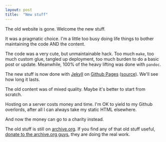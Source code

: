 ```yaml
---
layout: post
title:  "New stuff"
---
```


The old website is gone. Welcome the new stuff.

It was a pragmatic choice. I'm a little too busy doing life things to bother
maintaining the code AND the content.

The code was a very cute, but unmaintainable hack. Too much `make`, too much
custom glue, tangled up deployment, too much burden to do a basic post or
update. Meanwhile, 100% of the heavy lifting was done with `pandoc`.

The new stuff is now done with [Jekyll][] on [Github Pages][] ([source][]).
We'll see how long it lasts.

[Jekyll]: https://jekyllrb.com/
[Github Pages]: https://pages.github.com
[source]: https://github.com/rollcat/rollcat.github.io

The old content was of mixed quality. Maybe it's better to start from scratch.

Hosting on a server costs money and time. I'm OK to yield to my Github
overlords, after all I can always take my static HTML elsewhere.

And now the money can go to a charity instead.

The old stuff is still on
[archive.org](https://web.archive.org/web/*/www.rollc.at). If you find any of
that old stuff useful, [donate to the archive.org
guys](https://archive.org/donate), they are doing the real work.
